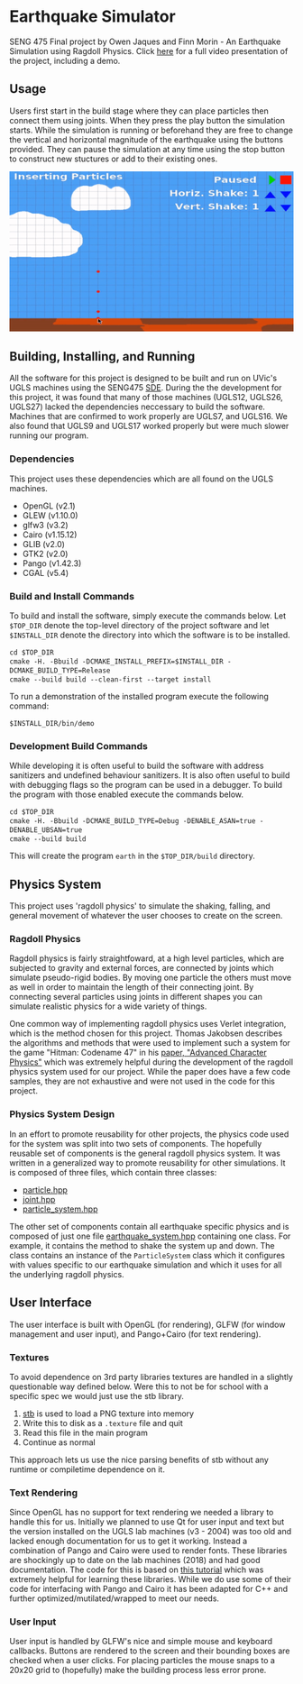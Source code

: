 # Earthquake Simulator
SENG 475 Final project by Owen Jaques and Finn Morin - An Earthquake Simulation using Ragdoll Physics. Click [here](https://youtu.be/MgJvDytt_M0) for
a full video presentation of the project, including a demo.

## Usage
Users first start in the build stage where they can place particles then connect them using joints. When they press the play button the simulation
starts. While the simulation is running or beforehand they are free to change the vertical and horizontal magnitude of the earthquake using the
buttons provided. They can pause the simulation at any time using the stop button to construct new stuctures or add to their existing ones.

![30 seconds of usage gif](/img/30s_usage.gif)

## Building, Installing, and Running
All the software for this project is designed to be built and run on UVic's UGLS machines using the SENG475
[SDE](https://ece.engr.uvic.ca/~frodo/courses/cpp/#sde). During the the development for this project, it was found that many of those machines
(UGLS12, UGLS26, UGLS27) lacked the dependencies neccessary to build the software. Machines that are confirmed to work properly are UGLS7, and
UGLS16. We also found that UGLS9 and UGLS17 worked properly but were much slower running our program.

### Dependencies
This project uses these dependencies which are all found on the UGLS machines.

- OpenGL (v2.1)
- GLEW (v1.10.0)
- glfw3 (v3.2)
- Cairo (v1.15.12)
- GLIB (v2.0)
- GTK2 (v2.0)
- Pango (v1.42.3)
- CGAL (v5.4)

### Build and Install Commands
To build and install the software, simply execute the commands below. Let `$TOP_DIR` denote the top-level directory of the project software and let
`$INSTALL_DIR` denote the directory into which the software is to be installed.

```
cd $TOP_DIR
cmake -H. -Bbuild -DCMAKE_INSTALL_PREFIX=$INSTALL_DIR -DCMAKE_BUILD_TYPE=Release
cmake --build build --clean-first --target install
```

To run a demonstration of the installed program execute the following command:

```
$INSTALL_DIR/bin/demo
```

### Development Build Commands
While developing it is often useful to build the software with address sanitizers and undefined behaviour sanitizers. It is also often useful to
build with debugging flags so the program can be used in a debugger. To build the program with those enabled execute the commands below.

```
cd $TOP_DIR
cmake -H. -Bbuild -DCMAKE_BUILD_TYPE=Debug -DENABLE_ASAN=true -DENABLE_UBSAN=true
cmake --build build
```

This will create the program `earth` in the `$TOP_DIR/build` directory.

## Physics System
This project uses 'ragdoll physics' to simulate the shaking, falling, and general movement of whatever the user chooses to create on the screen.

### Ragdoll Physics
Ragdoll physics is fairly straightfoward, at a high level particles, which are subjected to gravity and external forces, are connected by joints
which simulate pseudo-rigid bodies. By moving one particle the others must move as well in order to maintain the length of their connecting joint. By
connecting several particles using joints in different shapes you can simulate realistic physics for a wide variety of things. 

One common way of implementing ragdoll physics uses Verlet integration, which is the method chosen for this project. Thomas Jakobsen describes the
algorithms and methods that were used to implement such a system for the game "Hitman: Codename 47" in his
[paper, "Advanced Character Physics"](http://graphics.cs.cmu.edu/nsp/course/15-869/2006/papers/jakobsen.htm) which was extremely helpful during the
development of the ragdoll physics system used for our project. While the paper does have a few code samples, they are not exhaustive and were not
used in the code for this project.

### Physics System Design
In an effort to promote reusability for other projects, the physics code used for the system was split into two sets of components. The hopefully
reusable set of components is the general ragdoll physics system. It was written in a generalized way to promote reusability for other simulations.
It is composed of three files, which contain three classes:
- [particle.hpp](/include/particle.hpp)
- [joint.hpp](/include/joint.hpp)
- [particle_system.hpp](/include/particle_system.hpp)

The other set of components contain all earthquake specific physics and is composed of just one file
[earthquake_system.hpp](/include/earthquake_system.hpp) containing one class. For example, it contains the method to shake the system up and down.
The class contains an instance of the `ParticleSystem` class which it configures with values specific to our earthquake simulation and which it uses
for all the underlying ragdoll physics.

## User Interface
The user interface is built with OpenGL (for rendering), GLFW (for window management and user input), and Pango+Cairo (for text rendering).

### Textures
To avoid dependence on 3rd party libraries textures are handled in a slightly questionable way defined below. Were this to not be for school with a
specific spec we would just use the stb library.
1.  [stb](https://github.com/nothings/stb/blob/master/stb_image.h) is used to load a PNG texture into memory
2.  Write this to disk as a `.texture` file and quit
3.  Read this file in the main program
4.  Continue as normal

This approach lets us use the nice parsing benefits of stb without any runtime or compiletime dependence on it.

### Text Rendering
Since OpenGL has no support for text rendering we needed a library to handle this for us. Initially we planned to use Qt for user input and text but
the version installed on the UGLS lab machines (v3 - 2004) was too old and lacked enough documentation for us to get it working. Instead a
combination of Pango and Cairo were used to render fonts. These libraries are shockingly up to date on the lab machines (2018) and had good
documentation. The code for this is based on [this tutorial](https://dthompson.us/font-rendering-in-opengl-with-pango-and-cairo.html) which was
extremely helpful for learning these libraries. While we do use some of their code for interfacing with Pango and Cairo it has been adapted for C++
and further optimized/mutilated/wrapped to meet our needs.

### User Input
User input is handled by GLFW's nice and simple mouse and keyboard callbacks. Buttons are rendered to the screen and their bounding boxes are checked
when a user clicks. For placing particles the mouse snaps to a 20x20 grid to (hopefully) make the building process less error prone.

